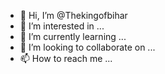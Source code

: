 - 👋 Hi, I’m @Thekingofbihar
- 👀 I’m interested in ...
- 🌱 I’m currently learning ...
- 💞️ I’m looking to collaborate on ...
- 📫 How to reach me ...

<!---
Thekingofbihar/Thekingofbihar is a ✨ special ✨ repository because its `README.md` (this file) appears on your GitHub profile.
You can click the Preview link to take a look at your changes.
--->
